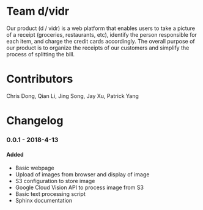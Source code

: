 # Team d/vidr

Our product (d / vidr) is a web platform that enables users to take a picture of a receipt (groceries, restaurants, etc), identify the person responsible for each item, and charge the credit cards accordingly. The overall purpose of our product is to organize the receipts of our customers and simplify the process of splitting the bill.

# Contributors

Chris Dong, Qian Li, Jing Song, Jay Xu, Patrick Yang

# Changelog

### 0.0.1 - 2018-4-13
#### Added
- Basic webpage
- Upload of images from browser and display of image
- S3 configuration to store image
- Google Cloud Vision API to process image from S3
- Basic text processing script 
- Sphinx documentation